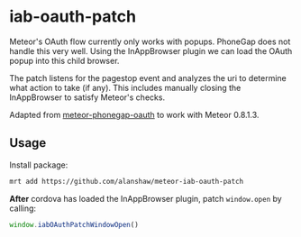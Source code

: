 # iab-oauth-patch

Meteor's OAuth flow currently only works with popups. PhoneGap does not handle this very well. Using the InAppBrowser plugin we can load the OAuth popup into this child browser.

The patch listens for the pagestop event and analyzes the uri to determine what action to take (if any). This includes manually closing the InAppBrowser to satisfy Meteor's checks.

Adapted from [meteor-phonegap-oauth](https://github.com/AdamBrodzinski/meteor-phonegap-oauth) to work with Meteor 0.8.1.3.

## Usage

Install package:

```sh
mrt add https://github.com/alanshaw/meteor-iab-oauth-patch
```

**After** cordova has loaded the InAppBrowser plugin, patch `window.open` by calling:  

```js
window.iabOAuthPatchWindowOpen()
```